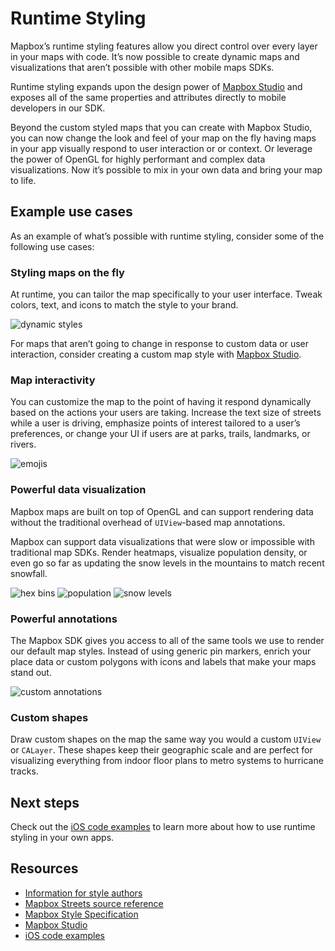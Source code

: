# Runtime Styling

Mapbox’s runtime styling features allow you direct control over every layer in your maps with code. It’s now possible to create dynamic maps and visualizations that aren’t possible with other mobile maps SDKs.

Runtime styling expands upon the design power of [Mapbox Studio](https://www.mapbox.com/mapbox-studio/) and exposes all of the same properties and attributes directly to mobile developers in our SDK.

Beyond the custom styled maps that you can create with Mapbox Studio, you can now change the look and feel of your map on the fly having maps in your app visually respond to user interaction or or context. Or leverage the power of OpenGL for highly performant and complex data visualizations. Now it’s possible to mix in your own data and bring your map to life.

## Example use cases

As an example of what’s possible with runtime styling, consider some of the following use cases:

### Styling maps on the fly

At runtime, you can tailor the map specifically to your user interface. Tweak colors, text, and icons to match the style to your brand.

![dynamic styles](img/runtime-styling/DynamicStyles.gif "an example showing dynamic styles")

For maps that aren’t going to change in response to custom data or user interaction, consider creating a custom map style with [Mapbox Studio](https://www.mapbox.com/mapbox-studio/).

### Map interactivity

You can customize the map to the point of having it respond dynamically based on the actions your users are taking. Increase the text size of streets while a user is driving, emphasize points of interest tailored to a user’s preferences, or change your UI if users are at parks, trails, landmarks, or rivers.

![emojis](img/runtime-styling/Emoji.gif "an example showing emoji interaction")

### Powerful data visualization

Mapbox maps are built on top of OpenGL and can support rendering data without the traditional overhead of `UIView`-based map annotations.

Mapbox can support data visualizations that were slow or impossible with traditional map SDKs. Render heatmaps, visualize population density, or even go so far as updating the snow levels in the mountains to match recent snowfall.

![hex bins](img/runtime-styling/HexBins.gif "an example using hex bins")
![population](img/runtime-styling/Population.gif "an example showing population density")
![snow levels](img/runtime-styling/SnowLevels.gif "an example visualizing snow levels in the mountains")

### Powerful annotations

The Mapbox SDK gives you access to all of the same tools we use to render our default map styles. Instead of using generic pin markers, enrich your place data or custom polygons with icons and labels that make your maps stand out.

![custom annotations](img/runtime-styling/CustomAnnotations.gif "an example showing custom annotations")

### Custom shapes

Draw custom shapes on the map the same way you would a custom `UIView` or `CALayer`. These shapes keep their geographic scale and are perfect for visualizing everything from indoor floor plans to metro systems to hurricane tracks.

## Next steps

Check out the [iOS code examples](https://www.mapbox.com/ios-sdk/examples/runtime-toggle-layer/) to learn more about how to use runtime styling in your own apps.

## Resources

* [Information for style authors](for-style-authors.html)
* [Mapbox Streets source reference](https://www.mapbox.com/vector-tiles/mapbox-streets-v7/)
* [Mapbox Style Specification](https://www.mapbox.com/mapbox-gl-style-spec/)
* [Mapbox Studio](https://www.mapbox.com/mapbox-studio/)
* [iOS code examples](https://www.mapbox.com/ios-sdk/examples/)
